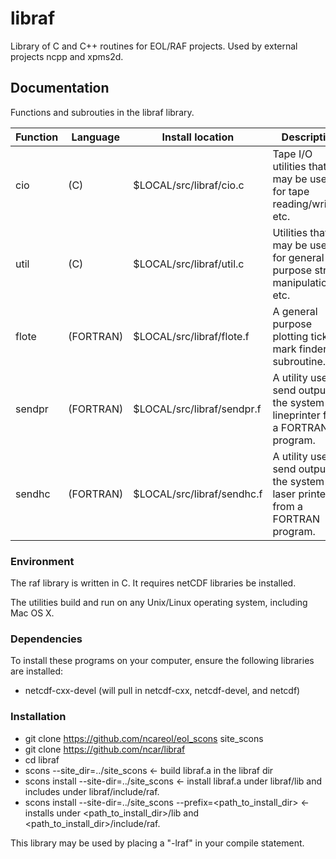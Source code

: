 # libraf
Library of C and C++ routines for EOL/RAF projects.  Used by external projects ncpp and xpms2d.

## Documentation ###
Functions and subrouties in the libraf library.

| Function | Language | Install location          | Description         |
| -------- | -------- | ------------------------- | ------------------- |
| cio      | (C)      | $LOCAL/src/libraf/cio.c   | Tape I/O utilities that may be used for tape reading/writing, etc. |
| util     | (C)      | $LOCAL/src/libraf/util.c  |  Utilities that may be used for general purpose string manipulation, etc. |
| flote    | (FORTRAN)| $LOCAL/src/libraf/flote.f | A general purpose plotting tick mark finder subroutine. |
| sendpr   | (FORTRAN)| $LOCAL/src/libraf/sendpr.f| A utility used to send output to the system lineprinter from a FORTRAN program. |
| sendhc   | (FORTRAN)| $LOCAL/src/libraf/sendhc.f| A utility used to send output to the system laser printer from a FORTRAN program. |

### Environment ###

The raf library is written in C. It requires netCDF libraries be installed.

The utilities build and run on any Unix/Linux operating system, including Mac OS X.

### Dependencies ###

To install these programs on your computer, ensure the following libraries are installed:

* netcdf-cxx-devel (will pull in netcdf-cxx, netcdf-devel, and netcdf)

### Installation ####

* git clone https://github.com/ncareol/eol_scons site_scons
* git clone https://github.com/ncar/libraf
* cd libraf
* scons --site_dir=../site_scons <- build libraf.a in the libraf dir
* scons install --site-dir=../site_scons <- install libraf.a under libraf/lib and includes under libraf/include/raf.
* scons install --site-dir=../site_scons --prefix=<path_to_install_dir> <- installs under <path_to_install_dir>/lib and <path_to_install_dir>/include/raf.

This library may be used by placing a "-lraf" in your compile statement.
